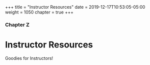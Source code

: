 +++
title = "Instructor Resources"
date = 2019-12-17T10:53:05-05:00
weight = 1050
chapter = true
+++

### Chapter Z

# Instructor Resources

Goodies for Instructors!
